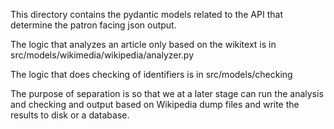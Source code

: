 This directory contains the pydantic models related to the API 
that determine the patron facing json output.

The logic that analyzes an article only based on the wikitext is in
src/models/wikimedia/wikipedia/analyzer.py

The logic that does checking of identifiers is in src/models/checking

The purpose of separation is so that we at a later stage
can run the analysis and checking and output based on 
Wikipedia dump files and write the results to disk or a database.